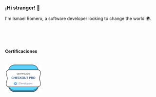 ### ¡Hi stranger! 👋
I'm Ismael Romero, a software developer looking to change the world 🌍.



</br>
</br>
</br>

#### Certificaciones

</br>

<tbody>
  <tr>
    <td>
      <img src="/insignia.png" width="120" height="90"/>
    </td>
  </tr>
</tbody>

